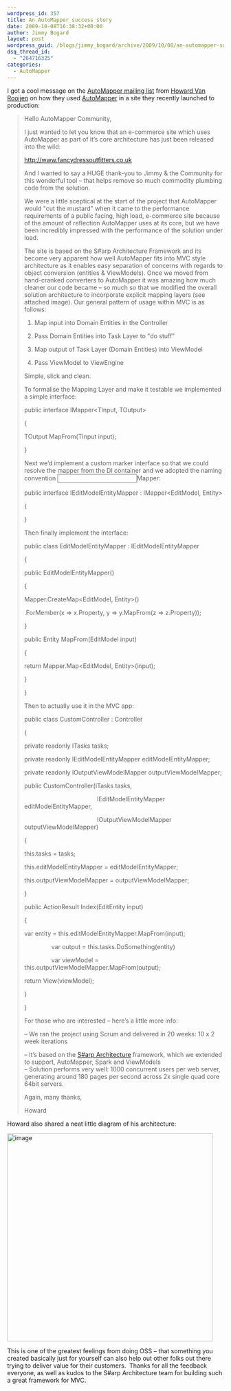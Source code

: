 ```yaml
---
wordpress_id: 357
title: An AutoMapper success story
date: 2009-10-08T16:38:32+00:00
author: Jimmy Bogard
layout: post
wordpress_guid: /blogs/jimmy_bogard/archive/2009/10/08/an-automapper-success-story.aspx
dsq_thread_id:
  - "264716325"
categories:
  - AutoMapper
---
```

I got a cool message on the [AutoMapper mailing list](http://groups.google.com/group/automapper-users) from [Howard Van Rooijen](http://consultingblogs.emc.com/howardvanrooijen/) on how they used [AutoMapper](http://automapper.codeplex.com/) in a site they recently launched to production:

> Hello AutoMapper Community,
> 
> I just wanted to let you know that an e-commerce site which uses AutoMapper as part of it&#8217;s core architecture has just been released into the wild: 
> 
> [http://www.](http://www.fancydressoutfitters.co.uk/)[fancydressout](http://www.fancydressoutfitters.co.uk/)[fitters.co.uk](http://www.fancydressoutfitters.co.uk/)
> 
> And I wanted to say a HUGE thank-you to Jimmy & the Community for this wonderful tool &#8211; that helps remove so much commodity plumbing code from the solution. 
> 
> We were a little sceptical at the start of the project that AutoMapper would "cut the mustard" when it came to the performance requirements of a public facing, high load, e-commerce site because of the amount of reflection AutoMapper uses at its core, but we have been incredibly impressed with the performance of the solution under load.
> 
> The site is based on the S#arp Architecture Framework and its become very apparent how well AutoMapper fits into MVC style architecture as it enables easy separation of concerns with regards to object conversion (entities & ViewModels). Once we moved from hand-cranked converters to AutoMapper it was amazing how much cleaner our code became &#8211; so much so that we modified the overall solution architecture to incorporate explicit mapping layers (see attached image). Our general pattern of usage within MVC is as follows:
> 
> 1. Map input into Domain Entities in the Controller
> 
> 2. Pass Domain Entities into Task Layer to "do stuff"
> 
> 3. Map output of Task Layer (Domain Entities) into ViewModel
> 
> 4. Pass ViewModel to ViewEngine
> 
> Simple, slick and clean.
> 
> To formalise the Mapping Layer and make it testable we implemented a simple interface:
> 
> public interface IMapper<TInput, TOutput>
> 
> {
> 
> TOutput MapFrom(TInput input);
> 
> }
> 
> Next we&#8217;d implement a custom marker interface so that we could resolve the mapper from the DI container and we adopted the naming convention <Input Type><Output Type>Mapper:
> 
> public interface IEditModelEntityMapper : IMapper<EditModel, Entity>
> 
> {
> 
> }
> 
> Then finally implement the interface:
> 
> public class EditModelEntityMapper : IEditModelEntityMapper 
> 
> {
> 
> public EditModelEntityMapper()
> 
> {
> 
> Mapper.CreateMap<EditModel, Entity>()
> 
> .ForMember(x => x.Property, y => y.MapFrom(z => z.Property));
> 
> }
> 
> public Entity MapFrom(EditModel input)
> 
> {
> 
> return Mapper.Map<EditModel, Entity>(input);
> 
> }
> 
> }
> 
> Then to actually use it in the MVC app:
> 
> public class CustomController : Controller
> 
> {
> 
> private readonly ITasks tasks;
> 
> private readonly IEditModelEntityMapper editModelEntityMapper;
> 
> private readonly IOutputViewModelMapper outputViewModelMapper;
> 
> public CustomController(ITasks tasks, 
> 
> &#160;&#160;&#160;&#160;&#160;&#160;&#160;&#160;&#160;&#160;&#160;&#160;&#160;&#160;&#160;&#160;&#160;&#160;&#160;&#160;&#160;&#160;&#160;&#160;&#160;&#160;&#160;&#160;&#160;&#160;&#160;&#160;&#160;&#160;&#160;&#160;&#160;&#160;&#160;&#160;&#160;&#160; IEditModelEntityMapper editModelEntityMapper,
> 
> &#160;&#160;&#160;&#160;&#160;&#160;&#160;&#160;&#160;&#160;&#160;&#160;&#160;&#160;&#160;&#160;&#160;&#160;&#160;&#160;&#160;&#160;&#160;&#160;&#160;&#160;&#160;&#160;&#160;&#160;&#160;&#160;&#160;&#160;&#160;&#160;&#160;&#160;&#160;&#160;&#160;&#160; IOutputViewModelMapper outputViewModelMapper)
> 
> {
> 
> this.tasks = tasks;
> 
> this.editModelEntityMapper = editModelEntityMapper;
> 
> this.outputViewModelMapper = outputViewModelMapper;
> 
> }
> 
> public ActionResult Index(EditEntity input)
> 
> {
> 
> var entity = this.editModelEntityMapper.MapFrom(input);
> 
> &#160;&#160;&#160;&#160;&#160;&#160;&#160;&#160;&#160;&#160;&#160;&#160;&#160;&#160;&#160; var output = this.tasks.DoSomething(entity)
> 
> &#160;&#160;&#160;&#160;&#160;&#160;&#160;&#160;&#160;&#160;&#160;&#160;&#160;&#160;&#160; var viewModel = this.outputViewModelMapper.MapFrom(output);
> 
> return View(viewModel);
> 
> }
> 
> }
> 
> For those who are interested &#8211; here&#8217;s a little more info:
> 
> &#8211; We ran the project using Scrum and delivered in 20 weeks: 10 x 2 week iterations
> 
> &#8211; It&#8217;s based on the [S#arp Architecture](http://www.sharparchitecture.net/) framework, which we extended to support, AutoMapper, Spark and ViewModels   
> &#8211; Solution performs very well: 1000 concurrent users per web server, generating around 180 pages per second across 2x single quad core 64bit servers.
> 
> Again, many thanks,
> 
> Howard

Howard also shared a neat little diagram of his architecture:

[<img style="border-bottom: 0px;border-left: 0px;border-top: 0px;border-right: 0px" border="0" alt="image" src="http://lostechies.com/jimmybogard/files/2011/03/image_thumb_312FA5FF.png" width="478" height="484" />](http://lostechies.com/jimmybogard/files/2011/03/image_18A008AF.png) 

This is one of the greatest feelings from doing OSS – that something you created basically just for yourself can also help out other folks out there trying to deliver value for their customers.&#160; Thanks for all the feedback everyone, as well as kudos to the S#arp Architecture team for building such a great framework for MVC.